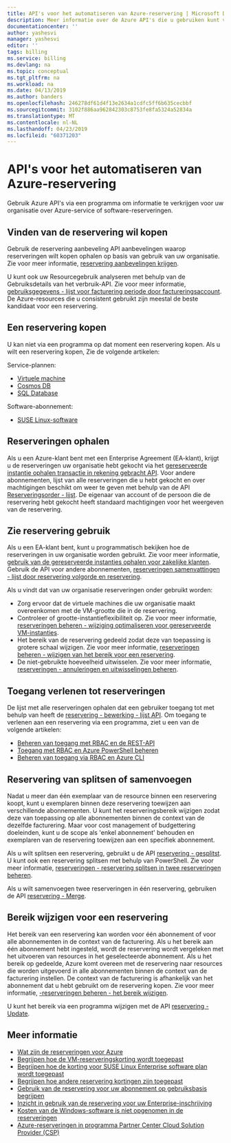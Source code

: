 ```yaml
---
title: API's voor het automatiseren van Azure-reservering | Microsoft Docs
description: Meer informatie over de Azure API's die u gebruiken kunt via een programma om reserveringsinformatie te verkrijgen.
documentationcenter: ''
author: yashesvi
manager: yashesvi
editor: ''
tags: billing
ms.service: billing
ms.devlang: na
ms.topic: conceptual
ms.tgt_pltfrm: na
ms.workload: na
ms.date: 04/13/2019
ms.author: banders
ms.openlocfilehash: 246278df61d4f13e2634a1cdfc5ff6b635cecbbf
ms.sourcegitcommit: 3102f886aa962842303c8753fe8fa5324a52834a
ms.translationtype: MT
ms.contentlocale: nl-NL
ms.lasthandoff: 04/23/2019
ms.locfileid: "60371203"
---
```

# <a name="apis-for-azure-reservation-automation"></a>API's voor het automatiseren van Azure-reservering

Gebruik Azure API's via een programma om informatie te verkrijgen voor uw organisatie over Azure-service of software-reserveringen.

## <a name="find-reservation-plans-to-buy"></a>Vinden van de reservering wil kopen

Gebruik de reservering aanbeveling API aanbevelingen waarop reserveringen wilt kopen ophalen op basis van gebruik van uw organisatie. Zie voor meer informatie, [reservering aanbevelingen krijgen](/rest/api/billing/enterprise/billing-enterprise-api-reserved-instance-recommendation).

U kunt ook uw Resourcegebruik analyseren met behulp van de Gebruiksdetails van het verbruik-API. Zie voor meer informatie, [gebruiksgegevens - lijst voor facturering periode door factureringsaccount](/rest/api/consumption/usagedetails/list#billingaccountusagedetailslistforbillingperiod). De Azure-resources die u consistent gebruikt zijn meestal de beste kandidaat voor een reservering.

## <a name="buy-a-reservation"></a>Een reservering kopen

U kan niet via een programma op dat moment een reservering kopen. Als u wilt een reservering kopen, Zie de volgende artikelen:

Service-plannen:
- [Virtuele machine](../virtual-machines/windows/prepay-reserved-vm-instances.md?toc=/azure/billing/TOC.json)
-  [Cosmos DB](../cosmos-db/cosmos-db-reserved-capacity.md?toc=/azure/billing/TOC.json)
- [SQL Database](../sql-database/sql-database-reserved-capacity.md?toc=/azure/billing/TOC.json)

Software-abonnement:
- [SUSE Linux-software](../virtual-machines/linux/prepay-suse-software-charges.md?toc=/azure/billing/TOC.json)

## <a name="get-reservations"></a>Reserveringen ophalen

Als u een Azure-klant bent met een Enterprise Agreement (EA-klant), krijgt u de reserveringen uw organisatie hebt gekocht via het [gereserveerde instantie ophalen transactie in rekening gebracht API](/rest/api/billing/enterprise/billing-enterprise-api-reserved-instance-charges). Voor andere abonnementen, lijst van alle reserveringen die u hebt gekocht en over machtigingen beschikt om weer te geven met behulp van de API [Reserveringsorder - lijst](/rest/api/reserved-vm-instances/reservationorder/list). De eigenaar van account of de persoon die de reservering hebt gekocht heeft standaard machtigingen voor het weergeven van de reservering.

## <a name="see-reservation-usage"></a>Zie reservering gebruik

Als u een EA-klant bent, kunt u programmatisch bekijken hoe de reserveringen in uw organisatie worden gebruikt. Zie voor meer informatie, [gebruik van de gereserveerde instanties ophalen voor zakelijke klanten](/rest/api/billing/enterprise/billing-enterprise-api-reserved-instance-usage). Gebruik de API voor andere abonnementen, [reserveringen samenvattingen - lijst door reservering volgorde en reservering](/rest/api/consumption/reservationssummaries/listbyreservationorderandreservation).

Als u vindt dat van uw organisatie reserveringen onder gebruikt worden:

- Zorg ervoor dat de virtuele machines die uw organisatie maakt overeenkomen met de VM-grootte die in de reservering.
- Controleer of grootte-instantieflexibiliteit op. Zie voor meer informatie, [reserveringen beheren - wijziging optimaliseren voor gereserveerde VM-instanties](billing-manage-reserved-vm-instance.md#change-optimize-setting-for-reserved-vm-instances).
- Het bereik van de reservering gedeeld zodat deze van toepassing is grotere schaal wijzigen. Zie voor meer informatie, [reserveringen beheren - wijzigen van het bereik voor een reservering](billing-manage-reserved-vm-instance.md#change-the-reservation-scope).
- De niet-gebruikte hoeveelheid uitwisselen. Zie voor meer informatie, [reserveringen - annuleringen en uitwisselingen beheren](billing-manage-reserved-vm-instance.md#cancellations-and-exchanges).

## <a name="give-access-to-reservations"></a>Toegang verlenen tot reserveringen

De lijst met alle reserveringen ophalen dat een gebruiker toegang tot met behulp van heeft de [reservering - bewerking - lijst API](/rest/api/reserved-vm-instances/reservationorder/list). Om toegang te verlenen aan een reservering via een programma, ziet u een van de volgende artikelen:

- [Beheren van toegang met RBAC en de REST-API](../role-based-access-control/role-assignments-rest.md)
- [Toegang met RBAC en Azure PowerShell beheren](../role-based-access-control/role-assignments-powershell.md)
- [Beheren van toegang via RBAC en Azure CLI](../role-based-access-control/role-assignments-cli.md)

## <a name="split-or-merge-reservation"></a>Reservering van splitsen of samenvoegen

Nadat u meer dan één exemplaar van de resource binnen een reservering koopt, kunt u exemplaren binnen deze reservering toewijzen aan verschillende abonnementen. U kunt het reserveringsbereik wijzigen zodat deze van toepassing op alle abonnementen binnen de context van de dezelfde facturering. Maar voor cost management of budgettering doeleinden, kunt u de scope als 'enkel abonnement' behouden en exemplaren van de reservering toewijzen aan een specifiek abonnement.

Als u wilt splitsen een reservering, gebruikt u de API [reservering - gesplitst](/rest/api/reserved-vm-instances/reservation/split). U kunt ook een reservering splitsen met behulp van PowerShell. Zie voor meer informatie, [reserveringen - reservering splitsen in twee reserveringen beheren](billing-manage-reserved-vm-instance.md#split-a-single-reservation-into-two-reservations).

Als u wilt samenvoegen twee reserveringen in één reservering, gebruiken de API [reservering - Merge](/rest/api/reserved-vm-instances/reservation/merge).

## <a name="change-scope-for-a-reservation"></a>Bereik wijzigen voor een reservering

Het bereik van een reservering kan worden voor één abonnement of voor alle abonnementen in de context van de facturering. Als u het bereik aan één abonnement hebt ingesteld, wordt de reservering wordt vergeleken met het uitvoeren van resources in het geselecteerde abonnement. Als u het bereik op gedeelde, Azure komt overeen met de reservering naar resources die worden uitgevoerd in alle abonnementen binnen de context van de facturering instellen. De context van de facturering is afhankelijk van het abonnement dat u hebt gebruikt om de reservering kopen. Zie voor meer informatie, [-reserveringen beheren - het bereik wijzigen](billing-manage-reserved-vm-instance.md#change-the-reservation-scope).

U kunt het bereik via een programma wijzigen met de API [reservering - Update](/rest/api/reserved-vm-instances/reservation/update).

## <a name="learn-more"></a>Meer informatie

- [Wat zijn de reserveringen voor Azure](billing-save-compute-costs-reservations.md)
- [Begrijpen hoe de VM-reserveringskorting wordt toegepast](billing-understand-vm-reservation-charges.md)
- [Begrijpen hoe de korting voor SUSE Linux Enterprise software plan wordt toegepast](billing-understand-suse-reservation-charges.md)
- [Begrijpen hoe andere reservering kortingen zijn toegepast](billing-understand-reservation-charges.md)
- [Gebruik van de reservering voor uw abonnement op gebruiksbasis begrijpen](billing-understand-reserved-instance-usage.md)
- [Inzicht in gebruik van de reservering voor uw Enterprise-inschrijving](billing-understand-reserved-instance-usage-ea.md)
- [Kosten van de Windows-software is niet opgenomen in de reserveringen](billing-reserved-instance-windows-software-costs.md)
- [Azure-reserveringen in programma Partner Center Cloud Solution Provider (CSP)](https://docs.microsoft.com/partner-center/azure-reservations)
